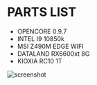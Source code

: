 # PARTS LIST

- OPENCORE 0.9.7
- INTEL I9 10850k
- MSI Z490M EDGE WIFI
- DATALAND RX6600xt 8G
- KIOXIA RC10 1T

![screenshot](./ScreenShot.png)
